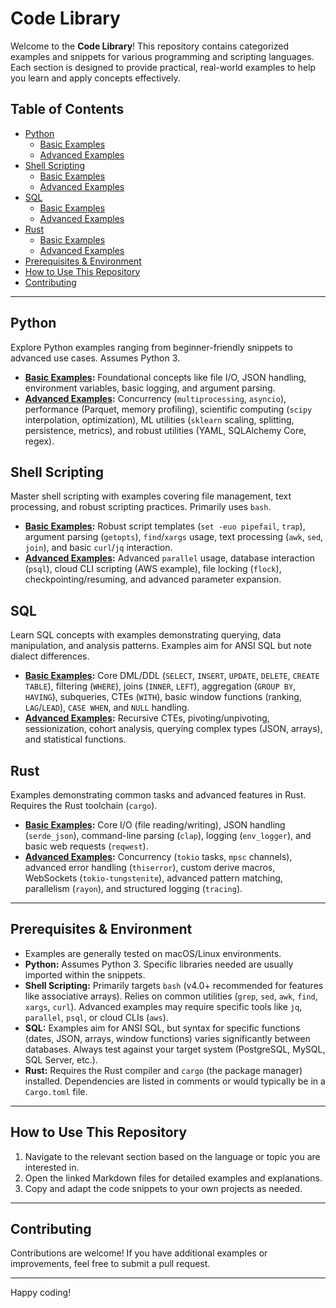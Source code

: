 # Code Library

Welcome to the **Code Library**! This repository contains categorized examples and snippets for various programming and scripting languages. Each section is designed to provide practical, real-world examples to help you learn and apply concepts effectively.

## Table of Contents

- [Python](#python)
  - [Basic Examples](Python/basic-examples.md)
  - [Advanced Examples](Python/advanced-examples.md)
- [Shell Scripting](#shell-scripting)
  - [Basic Examples](Shell%20Scripting/basic-examples.md)
  - [Advanced Examples](Shell%20Scripting/advanced-examples.md)
- [SQL](#sql)
  - [Basic Examples](SQL/basic-examples.md)
  - [Advanced Examples](SQL/advanced-examples.md)
- [Rust](#rust)
  - [Basic Examples](Rust/basic-examples.md)
  - [Advanced Examples](Rust/advanced-examples.md)
- [Prerequisites & Environment](#prerequisites--environment)
- [How to Use This Repository](#how-to-use-this-repository)
- [Contributing](#contributing)

---

## Python

Explore Python examples ranging from beginner-friendly snippets to advanced use cases. Assumes Python 3.

- **[Basic Examples](Python/basic-examples.md):** Foundational concepts like file I/O, JSON handling, environment variables, basic logging, and argument parsing.
- **[Advanced Examples](Python/advanced-examples.md):** Concurrency (`multiprocessing`, `asyncio`), performance (Parquet, memory profiling), scientific computing (`scipy` interpolation, optimization), ML utilities (`sklearn` scaling, splitting, persistence, metrics), and robust utilities (YAML, SQLAlchemy Core, regex).

## Shell Scripting

Master shell scripting with examples covering file management, text processing, and robust scripting practices. Primarily uses `bash`.

- **[Basic Examples](Shell%20Scripting/basic-examples.md):** Robust script templates (`set -euo pipefail`, `trap`), argument parsing (`getopts`), `find`/`xargs` usage, text processing (`awk`, `sed`, `join`), and basic `curl`/`jq` interaction.
- **[Advanced Examples](Shell%20Scripting/advanced-examples.md):** Advanced `parallel` usage, database interaction (`psql`), cloud CLI scripting (AWS example), file locking (`flock`), checkpointing/resuming, and advanced parameter expansion.

## SQL

Learn SQL concepts with examples demonstrating querying, data manipulation, and analysis patterns. Examples aim for ANSI SQL but note dialect differences.

- **[Basic Examples](SQL/basic-examples.md):** Core DML/DDL (`SELECT`, `INSERT`, `UPDATE`, `DELETE`, `CREATE TABLE`), filtering (`WHERE`), joins (`INNER`, `LEFT`), aggregation (`GROUP BY`, `HAVING`), subqueries, CTEs (`WITH`), basic window functions (ranking, `LAG`/`LEAD`), `CASE WHEN`, and `NULL` handling.
- **[Advanced Examples](SQL/advanced-examples.md):** Recursive CTEs, pivoting/unpivoting, sessionization, cohort analysis, querying complex types (JSON, arrays), and statistical functions.

## Rust

Examples demonstrating common tasks and advanced features in Rust. Requires the Rust toolchain (`cargo`).

- **[Basic Examples](Rust/basic-examples.md):** Core I/O (file reading/writing), JSON handling (`serde_json`), command-line parsing (`clap`), logging (`env_logger`), and basic web requests (`reqwest`).
- **[Advanced Examples](Rust/advanced-examples.md):** Concurrency (`tokio` tasks, `mpsc` channels), advanced error handling (`thiserror`), custom derive macros, WebSockets (`tokio-tungstenite`), advanced pattern matching, parallelism (`rayon`), and structured logging (`tracing`).

---

## Prerequisites & Environment

- Examples are generally tested on macOS/Linux environments.
- **Python:** Assumes Python 3. Specific libraries needed are usually imported within the snippets.
- **Shell Scripting:** Primarily targets `bash` (v4.0+ recommended for features like associative arrays). Relies on common utilities (`grep`, `sed`, `awk`, `find`, `xargs`, `curl`). Advanced examples may require specific tools like `jq`, `parallel`, `psql`, or cloud CLIs (`aws`).
- **SQL:** Examples aim for ANSI SQL, but syntax for specific functions (dates, JSON, arrays, window functions) varies significantly between databases. Always test against your target system (PostgreSQL, MySQL, SQL Server, etc.).
- **Rust:** Requires the Rust compiler and `cargo` (the package manager) installed. Dependencies are listed in comments or would typically be in a `Cargo.toml` file.

---

## How to Use This Repository

1. Navigate to the relevant section based on the language or topic you are interested in.
2. Open the linked Markdown files for detailed examples and explanations.
3. Copy and adapt the code snippets to your own projects as needed.

---

## Contributing

Contributions are welcome! If you have additional examples or improvements, feel free to submit a pull request.

---

Happy coding!